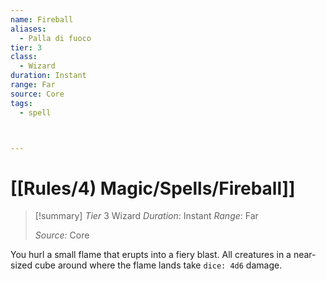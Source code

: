 ```yaml
---
name: Fireball
aliases:
  - Palla di fuoco
tier: 3
class:
  - Wizard
duration: Instant
range: Far
source: Core
tags:
  - spell



---
```

# [[Rules/4) Magic/Spells/Fireball]]

>[!summary]
> *Tier* 3
> Wizard
> *Duration*: Instant
> *Range*: Far
> 
> *Source:* Core

You hurl a small flame that erupts into a fiery blast. All creatures in a near-sized cube around where the flame lands take `dice: 4d6` damage.



